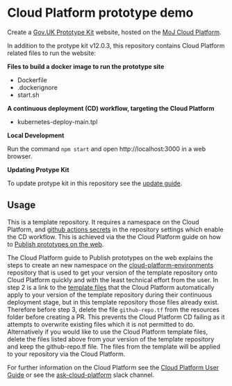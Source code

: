 # Cloud Platform prototype demo

Create a [Gov.UK Prototype Kit] website, hosted on the [MoJ Cloud Platform].

In addition to the protype kit v12.0.3, this repository contains Cloud Platform related files to run the website:

**Files to build a docker image to run the prototype site**

* Dockerfile
* .dockerignore
* start.sh

**A continuous deployment (CD) workflow, targeting the Cloud Platform**

* kubernetes-deploy-main.tpl

**Local Development**

Run the command ```npm start``` and open http://localhost:3000 in a web browser.

**Updating Protype Kit**

To update protype kit in this repository see the [update guide](https://govuk-prototype-kit.herokuapp.com/docs/updating-the-kit).

## Usage

This is a template repository. It requires a namespace on the Cloud Platform, and [github actions secrets] in the repository settings which enable the CD workflow. This is achieved via the the Cloud Platform guide on how to [Publish prototypes on the web].

The Cloud Platform guide to Publish prototypes on the web explains the steps to create an new namespace on the [cloud-platform-environments] repository that is used to get your version of the template repository onto Cloud Platform quickly and with the least technical effort from the user.
In step 2 is a link to the [template files] that the Cloud Platform automatically apply to your version of the template repository during their continuous deployment stage, but in this template repository those files already exist. Therefore before step 3, delete the file ```github-repo.tf``` from the resources folder before creating a PR. This prevents the Cloud Platform CD failing as it attempts to overwrite existing files which it is not permitted to do. Alternatively if you would like to use the Cloud Platform template files, delete the files listed above from your version of the template repository and keep the github-repo.tf file. The files from the template will be applied to your repository via the Cloud Platform.

For further information on the Cloud Platform see the [Cloud Platform User Guide] or see the [ask-cloud-platform] slack channel.

[ask-cloud-platform]: https://mojdt.slack.com/archives/C57UPMZLY
[Cloud Platform User Guide]: https://user-guide.cloud-platform.service.justice.gov.uk/#cloud-platform-user-guide
[template files]: https://github.com/ministryofjustice/cloud-platform-terraform-github-prototype/tree/main/templates
[cloud-platform-environments]: https://github.com/ministryofjustice/cloud-platform-environments
[Publish prototypes on the web]: https://user-guide.cloud-platform.service.justice.gov.uk/documentation/getting-started/prototype-kit.html#publish-prototypes-on-the-web
[Gov.UK Prototype Kit]: https://govuk-prototype-kit.herokuapp.com/docs
[MoJ Cloud Platform]: https://user-guide.cloud-platform.service.justice.gov.uk/documentation/concepts/about-the-cloud-platform.html
[github actions secrets]: https://docs.github.com/en/actions/reference/encrypted-secrets
